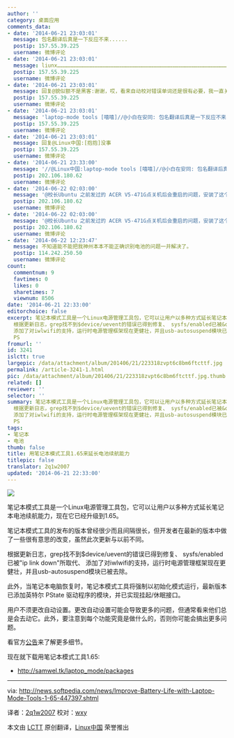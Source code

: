 ```yaml
---
author: ''
category: 桌面应用
comments_data:
- date: '2014-06-21 23:03:01'
  message: 包名翻译后真是一下反应不来......
  postip: 157.55.39.225
  username: 微博评论
- date: '2014-06-21 23:03:01'
  message: liunx……………………………………………………………………………………………………………………………………………………………………………………………………………………
  postip: 157.55.39.225
  username: 微博评论
- date: '2014-06-21 23:03:01'
  message: 回复@貌似额不是黑客:谢谢，哎，看来自动校对错误单词还是很有必要，我一直关了的。。
  postip: 157.55.39.225
  username: 微博评论
- date: '2014-06-21 23:03:01'
  message: 'laptop-mode tools [嘻嘻]//@小白在安同: 包名翻译后真是一下反应不来......'
  postip: 157.55.39.225
  username: 微博评论
- date: '2014-06-21 23:03:01'
  message: 回复@Linux中国:[抱抱]没事
  postip: 157.55.39.225
  username: 微博评论
- date: '2014-06-21 23:33:00'
  message: '//@Linux中国:laptop-mode tools [嘻嘻]//@小白在安同: 包名翻译后真是一下反应不来......'
  postip: 202.106.180.62
  username: 微博评论
- date: '2014-06-22 02:03:00'
  message: '@校长Ubuntu 之前发过的 ACER V5-471G点关机后会重启的问题，安装了这个工具就好了'
  postip: 202.106.180.62
  username: 微博评论
- date: '2014-06-22 02:03:00'
  message: '@校长Ubuntu 之前发过的 ACER V5-471G点关机后会重启的问题，安装了这个工具就好了。。。'
  postip: 202.106.180.62
  username: 微博评论
- date: '2014-06-22 12:23:47'
  message: 不知道能不能把我神州本本不能正确识别电池的问题一并解决了。
  postip: 114.242.250.50
  username: 微博评论
count:
  commentnum: 9
  favtimes: 0
  likes: 0
  sharetimes: 7
  viewnum: 8506
date: '2014-06-21 22:33:00'
editorchoice: false
excerpt: 笔记本模式工具是一个Linux电源管理工具包，它可以让用户以多种方式延长笔记本电池续航能力，现在它已经升级到1.65。 笔记本模式工具的发布的版本曾经很少而且间隔很长，但开发者在最新的版本中做了一些很有意思的改变，虽然此次更新与以前不同。
  根据更新日志，grep找不到$device/uevent的错误已得到修复、 sysfs/enabled已被&quot;ip link down&quot;所取代、
  添加了对iwlwifi的支持，运行时电源管理框架现在更健壮，并且usb-autosuspend模块已被去除。 此外，当笔记本电脑恢复时，笔记本模式工具将强制以初始化模式运行，最新版本已添加英特尔
  PS
fromurl: ''
id: 3241
islctt: true
largepic: /data/attachment/album/201406/21/223318zvpt6c8bm6ftcttf.jpg
permalink: /article-3241-1.html
pic: /data/attachment/album/201406/21/223318zvpt6c8bm6ftcttf.jpg.thumb.jpg
related: []
reviewer: ''
selector: ''
summary: 笔记本模式工具是一个Linux电源管理工具包，它可以让用户以多种方式延长笔记本电池续航能力，现在它已经升级到1.65。 笔记本模式工具的发布的版本曾经很少而且间隔很长，但开发者在最新的版本中做了一些很有意思的改变，虽然此次更新与以前不同。
  根据更新日志，grep找不到$device/uevent的错误已得到修复、 sysfs/enabled已被&quot;ip link down&quot;所取代、
  添加了对iwlwifi的支持，运行时电源管理框架现在更健壮，并且usb-autosuspend模块已被去除。 此外，当笔记本电脑恢复时，笔记本模式工具将强制以初始化模式运行，最新版本已添加英特尔
  PS
tags:
- 笔记本
- 电池
thumb: false
title: 用笔记本模式工具1.65来延长电池续航能力
titlepic: false
translator: 2q1w2007
updated: '2014-06-21 22:33:00'
---
```


![](/data/attachment/album/201406/21/223318zvpt6c8bm6ftcttf.jpg)


笔记本模式工具是一个Linux电源管理工具包，它可以让用户以多种方式延长笔记本电池续航能力，现在它已经升级到1.65。


笔记本模式工具的发布的版本曾经很少而且间隔很长，但开发者在最新的版本中做了一些很有意思的改变，虽然此次更新与以前不同。


根据更新日志，grep找不到$device/uevent的错误已得到修复、 sysfs/enabled已被"ip link down"所取代、 添加了对iwlwifi的支持，运行时电源管理框架现在更健壮，并且usb-autosuspend模块已被去除。


此外，当笔记本电脑恢复时，笔记本模式工具将强制以初始化模式运行，最新版本已添加英特尔 PState 驱动程序的模块，并已实现挂起/休眠接口。


用户不须更改自动设置。更改自动设置可能会导致更多的问题，但通常看来他们总是会去动它。此外，要注意到每个功能究竟是做什么的，否则你可能会搞出更多问题。


看官方[公告](https://launchpad.net/laptop-mode-tools/+announcement/12779)来了解更多细节。


现在就下载用笔记本模式工具1.65:


* <http://samwel.tk/laptop_mode/packages>




---


via: <http://news.softpedia.com/news/Improve-Battery-Life-with-Laptop-Mode-Tools-1-65-447397.shtml>


译者：[2q1w2007](https://github.com/2q1w2007) 校对：[wxy](https://github.com/wxy)


本文由 [LCTT](https://github.com/LCTT/TranslateProject) 原创翻译，[Linux中国](http://linux.cn/) 荣誉推出